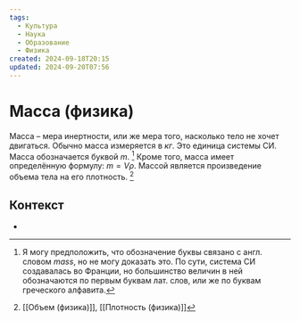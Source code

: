 ```yaml
---
tags:
  - Культура
  - Наука
  - Образование
  - Физика
created: 2024-09-18T20:15
updated: 2024-09-20T07:56
---
```

# Масса (физика)

Масса – мера инертности, или же мера того, насколько тело не хочет двигаться.
Обычно масса измеряется в *кг*. Это единица системы СИ.
Масса обозначается буквой $m$. [^1]
Кроме того, масса имеет определённую формулу:
$m = V\rho$.
Массой является произведение объема тела на его плотность.   [^2]

## Контекст
- 

[^1]: Я могу предположить, что обозначение буквы связано с англ. словом *mass*, но не могу доказать это. По сути, система СИ создавалась во Франции, но большинство величин в ней обозначаются по первым буквам лат. слов, или же по буквам греческого алфавита.
[^2]: [[Объем (физика)]], [[Плотность (физика)]]